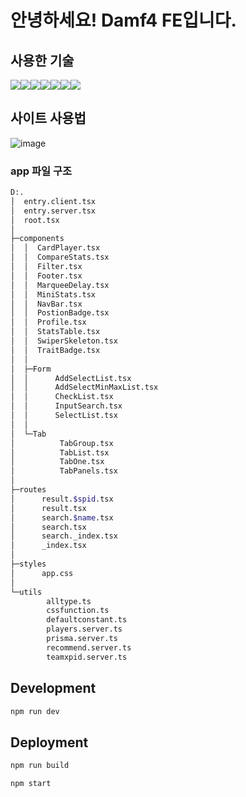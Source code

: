 # 안녕하세요! Damf4 FE입니다.

## 사용한 기술
<img src="https://img.shields.io/badge/googlecloud-4285F4?style=for-the-badge&logo=googlecloud&logoColor=white"><img src="https://img.shields.io/badge/Remix-000000?style=for-the-badge&logo=remix&logoColor=white"><img src="https://img.shields.io/badge/TypeScript-3178C6?style=for-the-badge&logo=TypeScript&logoColor=white"><img src="https://img.shields.io/badge/tailwindcss-06B6D4?style=for-the-badge&logo=tailwindcss&logoColor=white"><img src="https://img.shields.io/badge/prisma-2D3748?style=for-the-badge&logo=prisma&logoColor=white"><img src="https://img.shields.io/badge/mongodb-47A248?style=for-the-badge&logo=mongodb&logoColor=white"><img src="https://img.shields.io/badge/python-3776AB?style=for-the-badge&logo=python&logoColor=white">

## 사이트 사용법
![image](https://github.com/OhGyoungHwan/Damf4/assets/71165066/4eea7efc-2754-41d8-bcd8-b65eff76c1bd)


### app 파일 구조

```bash
D:.
│  entry.client.tsx
│  entry.server.tsx
│  root.tsx
│
├─components
│  │  CardPlayer.tsx
│  │  CompareStats.tsx
│  │  Filter.tsx
│  │  Footer.tsx
│  │  MarqueeDelay.tsx
│  │  MiniStats.tsx
│  │  NavBar.tsx
│  │  PostionBadge.tsx
│  │  Profile.tsx
│  │  StatsTable.tsx
│  │  SwiperSkeleton.tsx
│  │  TraitBadge.tsx
│  │
│  ├─Form
│  │      AddSelectList.tsx
│  │      AddSelectMinMaxList.tsx
│  │      CheckList.tsx
│  │      InputSearch.tsx
│  │      SelectList.tsx
│  │
│  └─Tab
│          TabGroup.tsx
│          TabList.tsx
│          TabOne.tsx
│          TabPanels.tsx
│
├─routes
│      result.$spid.tsx
│      result.tsx
│      search.$name.tsx
│      search.tsx
│      search._index.tsx
│      _index.tsx
│
├─styles
│      app.css
│
└─utils
        alltype.ts
        cssfunction.ts
        defaultconstant.ts
        players.server.ts
        prisma.server.ts
        recommend.server.ts
        teamxpid.server.ts
```

## Development

```sh
npm run dev
```

## Deployment

```sh
npm run build
```

```sh
npm start
```
